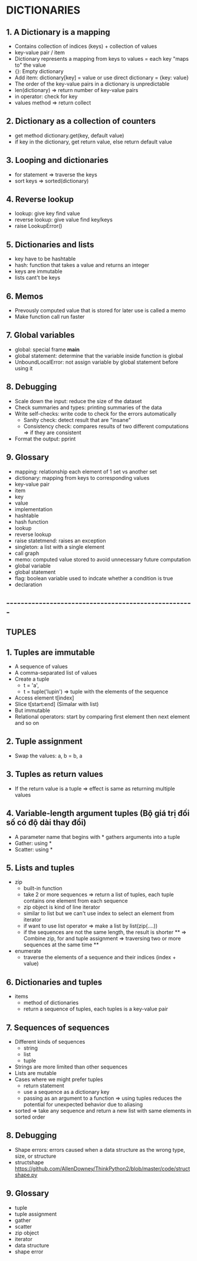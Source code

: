 # DICTIONARIES

## 1. A Dictionary is a mapping
- Contains collection of indices (keys) + collection of values
- key-value pair / item
- Dictionary represents a mapping from keys to values = each key "maps to" the value
- {}: Empty dictionary
- Add item: dictionary[key] = value or use direct dictionary = {key: value}
- The order of the key-value pairs in a dictionary is unpredictable
- len(dictionary) => return number of key-value pairs
- in operator: check for key
- values method => return collect

## 2. Dictionary as a collection of counters
- get method dictionary.get(key, default value) 
- if key in the dictionary, get return value, else return default value

## 3. Looping and dictionaries
- for statement => traverse the keys
- sort keys => sorted(dictionary)

## 4. Reverse lookup
- lookup: give key find value
- reverse lookup: give value find key/keys
- raise LookupError()

## 5. Dictionaries and lists
- key have to be hashtable
- hash: function that takes a value and returns an integer
- keys are immutable
- lists cant't be keys

## 6. Memos
- Prevously computed value that is stored for later use is called a memo
- Make function call run faster

## 7. Global variables
- global: special frame __main__ 
- global statement: determine that the variable inside function is global
- UnboundLocalError: not assign variable by global statement before using it

## 8. Debugging
- Scale down the input: reduce the size of the dataset
- Check summaries and types: printing summaries of the data
- Write self-checks: write code to check for the errors automatically
    + Sanity check: detect result that are "insane"
    + Consistency check: compares results of two different computations => if they are consistent
- Format the output: pprint

## 9. Glossary
- mapping: relationship each element of 1 set vs another set
- dictionary: mapping from keys to corresponding values
- key-value pair
- item
- key
- value
- implementation
- hashtable
- hash function
- lookup
- reverse lookup
- raise statetmend: raises an exception
- singleton: a list with a single element
- call graph
- memo: computed value stored to avoid unnecessary future computation
- global variable
- global statement
- flag: boolean variable used to indcate whether a condition is true
- declaration

## ---------------------------------------------------- ##

## TUPLES
## 1. Tuples are immutable
- A sequence of values
- A comma-separated list of values
- Create a tuple
    + t = 'a',
    + t = tuple('lupin') => tuple with the elements of the sequence
- Access element t[index]
- Slice t[start:end] (Simalar with list)
- But immutable
- Relational operators: start by comparing first element then next element and so on
## 2. Tuple assignment
- Swap the values: a, b = b, a

## 3. Tuples as return values
- If the return value is a tuple => effect is same as returning multiple values

## 4. Variable-length argument tuples (Bộ giá trị đối số có độ dài thay đổi)
- A parameter name that begins with * gathers arguments into a tuple
- Gather: using *
- Scatter: using *

## 5. Lists and tuples
- zip
    + built-in function
    + take 2 or more sequences => return a list of tuples, each tuple contains one element from each sequence
    + zip object is kind of line iterator
    + similar to list but we can't use index to select an element from iterator
    + if want to use list operator => make a list by list(zip(....))
    + if the sequences are not the same length, the result is shorter
    ** => Combine zip, for and tuple assignment => traversing two or more sequences at the same time **
- enumerate
    + traverse the elements of a sequence and their indices (index + value)

## 6. Dictionaries and tuples
- items
    + method of dictionaries
    + return a sequence of tuples, each tuples is a key-value pair

## 7. Sequences of sequences
- Different kinds of sequences
    + string
    + list
    + tuple
- Strings are more limited than other sequences
- Lists are mutable
- Cases where we might prefer tuples
    + return statement
    + use a sequence as a dictionary key
    + passing as an argument to a function => using tuples reduces the potential for unexpected behavior due to aliasing
- sorted => take any sequence and return a new list with same elements in sorted order

## 8. Debugging
- Shape errors: errors caused when a data structure as the wrong type, size, or structure
- structshape https://github.com/AllenDowney/ThinkPython2/blob/master/code/structshape.py

## 9. Glossary
- tuple
- tuple assignment
- gather
- scatter 
- zip object
- iterator
- data structure
- shape error